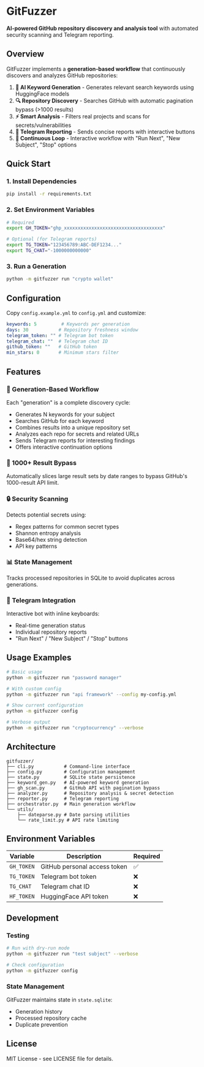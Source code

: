 # GitFuzzer

**AI-powered GitHub repository discovery and analysis tool** with automated security scanning and Telegram reporting.

## Overview

GitFuzzer implements a **generation-based workflow** that continuously discovers and analyzes GitHub repositories:

1. **🧠 AI Keyword Generation** - Generates relevant search keywords using HuggingFace models
2. **🔍 Repository Discovery** - Searches GitHub with automatic pagination bypass (>1000 results)
3. **⚡ Smart Analysis** - Filters real projects and scans for secrets/vulnerabilities  
4. **📱 Telegram Reporting** - Sends concise reports with interactive buttons
5. **🔄 Continuous Loop** - Interactive workflow with "Run Next", "New Subject", "Stop" options

## Quick Start

### 1. Install Dependencies

```bash
pip install -r requirements.txt
```

### 2. Set Environment Variables

```bash
# Required
export GH_TOKEN="ghp_xxxxxxxxxxxxxxxxxxxxxxxxxxxxxxxxxxxx"

# Optional (for Telegram reports)
export TG_TOKEN="123456789:ABC-DEF1234..."
export TG_CHAT="-1000000000000"
```

### 3. Run a Generation

```bash
python -m gitfuzzer run "crypto wallet"
```

## Configuration

Copy `config.example.yml` to `config.yml` and customize:

```yaml
keywords: 5         # Keywords per generation
days: 30           # Repository freshness window
telegram_token: "" # Telegram bot token
telegram_chat: ""  # Telegram chat ID
github_token: ""   # GitHub token
min_stars: 0       # Minimum stars filter
```

## Features

### 🎯 Generation-Based Workflow

Each "generation" is a complete discovery cycle:
- Generates N keywords for your subject
- Searches GitHub for each keyword
- Combines results into a unique repository set
- Analyzes each repo for secrets and related URLs
- Sends Telegram reports for interesting findings
- Offers interactive continuation options

### 🚀 1000+ Result Bypass

Automatically slices large result sets by date ranges to bypass GitHub's 1000-result API limit.

### 🔒 Security Scanning

Detects potential secrets using:
- Regex patterns for common secret types
- Shannon entropy analysis
- Base64/hex string detection
- API key patterns

### 📊 State Management

Tracks processed repositories in SQLite to avoid duplicates across generations.

### 🤖 Telegram Integration

Interactive bot with inline keyboards:
- Real-time generation status
- Individual repository reports
- "Run Next" / "New Subject" / "Stop" buttons

## Usage Examples

```bash
# Basic usage
python -m gitfuzzer run "password manager"

# With custom config
python -m gitfuzzer run "api framework" --config my-config.yml

# Show current configuration
python -m gitfuzzer config

# Verbose output
python -m gitfuzzer run "cryptocurrency" --verbose
```

## Architecture

```
gitfuzzer/
├── cli.py           # Command-line interface
├── config.py        # Configuration management  
├── state.py         # SQLite state persistence
├── keyword_gen.py   # AI-powered keyword generation
├── gh_scan.py       # GitHub API with pagination bypass
├── analyzer.py      # Repository analysis & secret detection
├── reporter.py      # Telegram reporting
├── orchestrator.py  # Main generation workflow
└── utils/
    ├── dateparse.py # Date parsing utilities
    └── rate_limit.py # API rate limiting
```

## Environment Variables

| Variable | Description | Required |
|----------|-------------|----------|
| `GH_TOKEN` | GitHub personal access token | ✅ |
| `TG_TOKEN` | Telegram bot token | ❌ |
| `TG_CHAT` | Telegram chat ID | ❌ |
| `HF_TOKEN` | HuggingFace API token | ❌ |

## Development

### Testing

```bash
# Run with dry-run mode
python -m gitfuzzer run "test subject" --verbose

# Check configuration
python -m gitfuzzer config
```

### State Management

GitFuzzer maintains state in `state.sqlite`:
- Generation history
- Processed repository cache
- Duplicate prevention

## License

MIT License - see LICENSE file for details.
